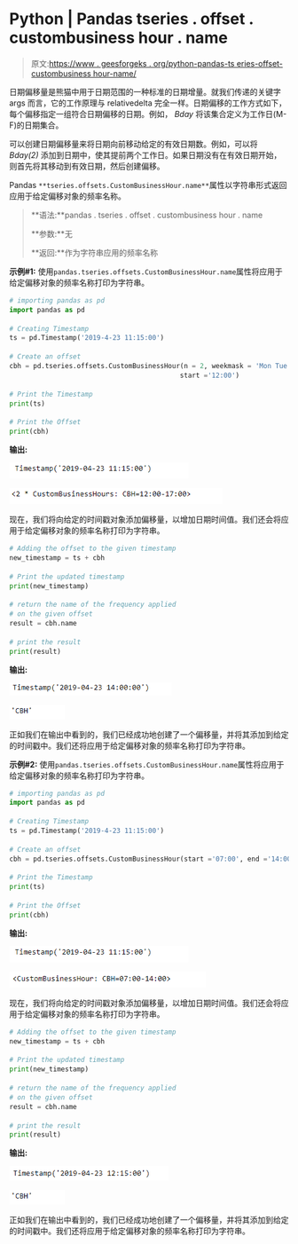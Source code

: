 # Python | Pandas tseries . offset . custombusiness hour . name

> 原文:[https://www . geesforgeks . org/python-pandas-ts eries-offset-custombusiness hour-name/](https://www.geeksforgeeks.org/python-pandas-tseries-offsets-custombusinesshour-name/)

日期偏移量是熊猫中用于日期范围的一种标准的日期增量。就我们传递的关键字 args 而言，它的工作原理与 relativedelta 完全一样。日期偏移的工作方式如下，每个偏移指定一组符合日期偏移的日期。例如， *Bday* 将该集合定义为工作日(M-F)的日期集合。

可以创建日期偏移量来将日期向前移动给定的有效日期数。例如，可以将 *Bday(2)* 添加到日期中，使其提前两个工作日。如果日期没有在有效日期开始，则首先将其移动到有效日期，然后创建偏移。

Pandas `**tseries.offsets.CustomBusinessHour.name**`属性以字符串形式返回应用于给定偏移对象的频率名称。

> **语法:**pandas . tseries . offset . custombusiness hour . name
> 
> **参数:**无
> 
> **返回:**作为字符串应用的频率名称

**示例#1:** 使用`pandas.tseries.offsets.CustomBusinessHour.name`属性将应用于给定偏移对象的频率名称打印为字符串。

```py
# importing pandas as pd
import pandas as pd

# Creating Timestamp
ts = pd.Timestamp('2019-4-23 11:15:00')

# Create an offset
cbh = pd.tseries.offsets.CustomBusinessHour(n = 2, weekmask = 'Mon Tue Wed Thu',
                                           start ='12:00')

# Print the Timestamp
print(ts)

# Print the Offset
print(cbh)
```

**输出:**

![](img/e0dfb84ec590773846b3cb253771ae92.png)

![](img/4a18519f44fcbd1022ab3d34ee6834a3.png)

现在，我们将向给定的时间戳对象添加偏移量，以增加日期时间值。我们还会将应用于给定偏移对象的频率名称打印为字符串。

```py
# Adding the offset to the given timestamp
new_timestamp = ts + cbh

# Print the updated timestamp
print(new_timestamp)

# return the name of the frequency applied
# on the given offset
result = cbh.name

# print the result
print(result)
```

**输出:**

![](img/a30fa80851ee6ae90dbb5c876ec32328.png)

![](img/d2e46bfc126e1e5ee1e899bd5f3abe8f.png)

正如我们在输出中看到的，我们已经成功地创建了一个偏移量，并将其添加到给定的时间戳中。我们还将应用于给定偏移对象的频率名称打印为字符串。

**示例#2:** 使用`pandas.tseries.offsets.CustomBusinessHour.name`属性将应用于给定偏移对象的频率名称打印为字符串。

```py
# importing pandas as pd
import pandas as pd

# Creating Timestamp
ts = pd.Timestamp('2019-4-23 11:15:00')

# Create an offset
cbh = pd.tseries.offsets.CustomBusinessHour(start ='07:00', end ='14:00')

# Print the Timestamp
print(ts)

# Print the Offset
print(cbh)
```

**输出:**

![](img/e0dfb84ec590773846b3cb253771ae92.png)

![](img/32e224c371cc0f205d6d43ed7ea7995b.png)

现在，我们将向给定的时间戳对象添加偏移量，以增加日期时间值。我们还会将应用于给定偏移对象的频率名称打印为字符串。

```py
# Adding the offset to the given timestamp
new_timestamp = ts + cbh

# Print the updated timestamp
print(new_timestamp)

# return the name of the frequency applied
# on the given offset
result = cbh.name

# print the result
print(result)
```

**输出:**

![](img/df360b6011955f9fe78ba406d14502d2.png)

![](img/d2e46bfc126e1e5ee1e899bd5f3abe8f.png)

正如我们在输出中看到的，我们已经成功地创建了一个偏移量，并将其添加到给定的时间戳中。我们还将应用于给定偏移对象的频率名称打印为字符串。
